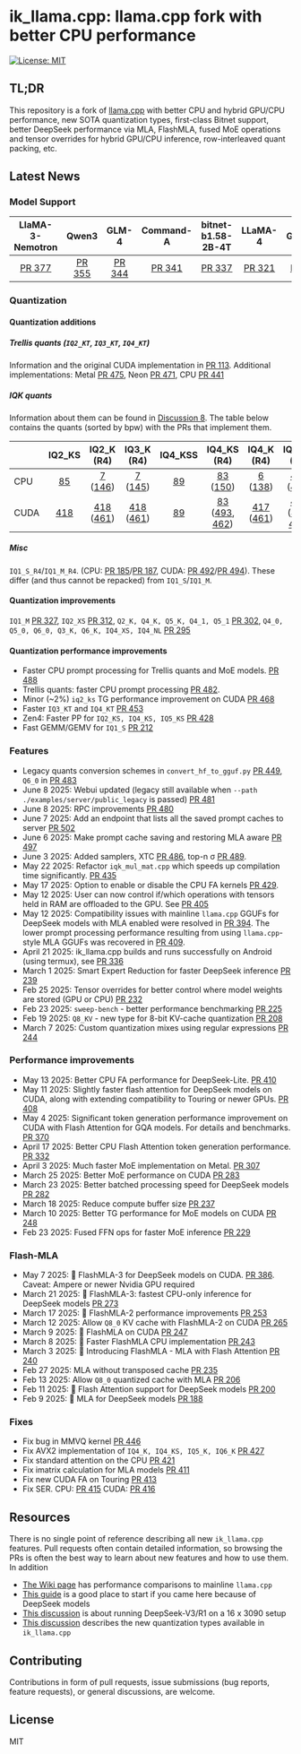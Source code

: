 # ik_llama.cpp: llama.cpp fork with better CPU performance

[![License: MIT](https://img.shields.io/badge/license-MIT-blue.svg)](https://opensource.org/licenses/MIT)

## TL;DR

This repository is a fork of [llama.cpp](https://github.com/ggerganov/llama.cpp) with better CPU and hybrid GPU/CPU performance, new SOTA quantization types, first-class Bitnet support, better DeepSeek performance via MLA, FlashMLA, fused MoE operations and tensor overrides for hybrid GPU/CPU inference, row-interleaved quant packing, etc.

## Latest News

### Model Support

| LlaMA-3-Nemotron | Qwen3 | GLM-4 | Command-A | bitnet-b1.58-2B-4T | LLaMA-4 | Gemma3 | DeepSeek-V3 |
|:----------------:|:-----:|:-----:|:---------:|:------------------:|:-------:|:------:|:-----------:|
[PR 377](https://github.com/ikawrakow/ik_llama.cpp/pull/377) | [PR 355](https://github.com/ikawrakow/ik_llama.cpp/pull/355) | [PR 344](https://github.com/ikawrakow/ik_llama.cpp/pull/344) | [PR 341](https://github.com/ikawrakow/ik_llama.cpp/pull/341) | [PR 337](https://github.com/ikawrakow/ik_llama.cpp/pull/337) | [PR 321](https://github.com/ikawrakow/ik_llama.cpp/pull/321) | [PR 276](https://github.com/ikawrakow/ik_llama.cpp/pull/276) | [PR 176](https://github.com/ikawrakow/ik_llama.cpp/pull/176) |
### Quantization

#### Quantization additions

##### Trellis quants (`IQ2_KT`, `IQ3_KT`, `IQ4_KT`)

Information and the original CUDA implementation in [PR 113](https://github.com/ikawrakow/ik_llama.cpp/pull/113). Additional implementations: Metal [PR 475](https://github.com/ikawrakow/ik_llama.cpp/pull/475), Neon [PR 471](https://github.com/ikawrakow/ik_llama.cpp/pull/471), CPU [PR 441](https://github.com/ikawrakow/ik_llama.cpp/pull/441)

##### IQK quants

Information about them can be found in [Discussion 8](https://github.com/ikawrakow/ik_llama.cpp/discussions/8). The table below contains the quants (sorted by bpw) with the PRs that implement them.

|  | IQ2_KS | IQ2_K (R4) | IQ3_K (R4) | IQ4_KSS | IQ4_KS (R4) | IQ4_K (R4) | IQ5_KS (R4) | IQ5_K (R4) | IQ6_K |
|---------------------|:------:|:----------:|:----------:|:-------:|:-----------:|:----------:|:-----------:|:----------:|:-----:|
| CPU     | [85](https://github.com/ikawrakow/ik_llama.cpp/pull/85) | [7](https://github.com/ikawrakow/ik_llama.cpp/pull/7) ([146](https://github.com/ikawrakow/ik_llama.cpp/pull/146)) | [7](https://github.com/ikawrakow/ik_llama.cpp/pull/7) ([145](https://github.com/ikawrakow/ik_llama.cpp/pull/145)) | [89](https://github.com/ikawrakow/ik_llama.cpp/pull/89) | [83](https://github.com/ikawrakow/ik_llama.cpp/pull/83) ([150](https://github.com/ikawrakow/ik_llama.cpp/pull/150)) | [6](https://github.com/ikawrakow/ik_llama.cpp/pull/6) ([138](https://github.com/ikawrakow/ik_llama.cpp/pull/138)) | [422](https://github.com/ikawrakow/ik_llama.cpp/pull/422) ([426](https://github.com/ikawrakow/ik_llama.cpp/pull/426)) | [7](https://github.com/ikawrakow/ik_llama.cpp/pull/7) ([149](https://github.com/ikawrakow/ik_llama.cpp/pull/149)) | [14](https://github.com/ikawrakow/ik_llama.cpp/pull/14) |
| CUDA         | [418](https://github.com/ikawrakow/ik_llama.cpp/pull/418) | [418](https://github.com/ikawrakow/ik_llama.cpp/pull/418) ([461](https://github.com/ikawrakow/ik_llama.cpp/pull/461)) | [418](https://github.com/ikawrakow/ik_llama.cpp/pull/418) ([461](https://github.com/ikawrakow/ik_llama.cpp/pull/461)) | [89](https://github.com/ikawrakow/ik_llama.cpp/pull/89) | [83](https://github.com/ikawrakow/ik_llama.cpp/pull/493) ([493](https://github.com/ikawrakow/ik_llama.cpp/pull/493), [462](https://github.com/ikawrakow/ik_llama.cpp/pull/462)) | [417](https://github.com/ikawrakow/ik_llama.cpp/pull/417) ([461](https://github.com/ikawrakow/ik_llama.cpp/pull/461)) | [422](https://github.com/ikawrakow/ik_llama.cpp/pull/422) ([493](https://github.com/ikawrakow/ik_llama.cpp/pull/493), [462](https://github.com/ikawrakow/ik_llama.cpp/pull/462)) | [417](https://github.com/ikawrakow/ik_llama.cpp/pull/417) ([461](https://github.com/ikawrakow/ik_llama.cpp/pull/461)) | [417](https://github.com/ikawrakow/ik_llama.cpp/pull/417) |

##### Misc

`IQ1_S_R4`/`IQ1_M_R4`. (CPU: [PR 185](https://github.com/ikawrakow/ik_llama.cpp/pull/185)/[PR 187](https://github.com/ikawrakow/ik_llama.cpp/pull/187), CUDA: [PR 492](https://github.com/ikawrakow/ik_llama.cpp/pull/492)/[PR 494](https://github.com/ikawrakow/ik_llama.cpp/pull/494)). These differ (and thus cannot be repacked) from `IQ1_S`/`IQ1_M`.

#### Quantization improvements

`IQ1_M` [PR 327](https://github.com/ikawrakow/ik_llama.cpp/pull/327), `IQ2_XS` [PR 312](https://github.com/ikawrakow/ik_llama.cpp/pull/312), `Q2_K, Q4_K, Q5_K, Q4_1, Q5_1` [PR 302](https://github.com/ikawrakow/ik_llama.cpp/pull/302), `Q4_0, Q5_0, Q6_0, Q3_K, Q6_K, IQ4_XS, IQ4_NL` [PR 295](https://github.com/ikawrakow/ik_llama.cpp/pull/295)

#### Quantization performance improvements 

* Faster CPU prompt processing for Trellis quants and MoE models. [PR 488](https://github.com/ikawrakow/ik_llama.cpp/pull/488)
* Trellis quants: faster CPU prompt processing [PR 482](https://github.com/ikawrakow/ik_llama.cpp/pull/482).
* Minor (~2%) `iq2_ks` TG performance improvement on CUDA [PR 468](https://github.com/ikawrakow/ik_llama.cpp/pull/468)
* Faster `IQ3_KT` and `IQ4_KT` [PR 453](https://github.com/ikawrakow/ik_llama.cpp/pull/453)
* Zen4: Faster PP for `IQ2_KS, IQ4_KS, IQ5_KS` [PR 428](https://github.com/ikawrakow/ik_llama.cpp/pull/428)
* Fast GEMM/GEMV for `IQ1_S` [PR 212](https://github.com/ikawrakow/ik_llama.cpp/pull/212)

### Features

* Legacy quants conversion schemes in `convert_hf_to_gguf.py` [PR 449](https://github.com/ikawrakow/ik_llama.cpp/pull/449), `Q6_0` in [PR 483](https://github.com/ikawrakow/ik_llama.cpp/pull/483)
* June 8 2025: Webui updated (legacy still available when `--path ./examples/server/public_legacy` is passed) [PR 481](https://github.com/ikawrakow/ik_llama.cpp/pull/481)
* June 8 2025: RPC improvements [PR 480](https://github.com/ikawrakow/ik_llama.cpp/pull/480)
* June 7 2025: Add an endpoint that lists all the saved prompt caches to server [PR 502](https://github.com/ikawrakow/ik_llama.cpp/pull/502)
* June 6 2025: Make prompt cache saving and restoring MLA aware [PR 497](https://github.com/ikawrakow/ik_llama.cpp/pull/497)
* June 3 2025: Added samplers, XTC [PR 486](https://github.com/ikawrakow/ik_llama.cpp/pull/486), top-n σ [PR 489](https://github.com/ikawrakow/ik_llama.cpp/pull/489).
* May 22 2025: Refactor `iqk_mul_mat.cpp` which speeds up compilation time significantly. [PR 435](https://github.com/ikawrakow/ik_llama.cpp/pull/435)
* May 17 2025: Option to enable or disable the CPU FA kernels [PR 429](https://github.com/ikawrakow/ik_llama.cpp/pull/429).
* May 12 2025: User can now control if/which operations with tensors held in RAM are offloaded to the GPU. See [PR 405](https://github.com/ikawrakow/ik_llama.cpp/pull/405) 
* May 12 2025: Compatibility issues with mainline `llama.cpp` GGUFs for DeepSeek models with MLA enabled were resolved in [PR 394](https://github.com/ikawrakow/ik_llama.cpp/pull/394). The lower prompt processing performance resulting from using `llama.cpp`-style MLA GGUFs was recovered in [PR 409](https://github.com/ikawrakow/ik_llama.cpp/pull/409).
* April 21 2025: ik_llama.cpp builds and runs successfully on Android (using termux), see [PR 336](https://github.com/ikawrakow/ik_llama.cpp/pull/336)
* March 1 2025: Smart Expert Reduction for faster DeepSeek inference [PR 239](https://github.com/ikawrakow/ik_llama.cpp/pull/239) 
* Feb 25 2025: Tensor overrides for better control where model weights are stored (GPU or CPU) [PR 232](https://github.com/ikawrakow/ik_llama.cpp/pull/232)
* Feb 23 2025: `sweep-bench` - better performance benchmarking [PR 225](https://github.com/ikawrakow/ik_llama.cpp/pull/225)
* Feb 19 2025: `Q8_KV` - new type for 8-bit KV-cache quantization [PR 208](https://github.com/ikawrakow/ik_llama.cpp/pull/208)
* March 7 2025: Custom quantization mixes using regular expressions [PR 244](https://github.com/ikawrakow/ik_llama.cpp/pull/244)

### Performance improvements

* May 13 2025: Better CPU FA performance for DeepSeek-Lite. [PR 410](https://github.com/ikawrakow/ik_llama.cpp/pull/410)
* May 11 2025: Slightly faster flash attention for DeepSeek models on CUDA, along with extending compatibility to Touring or newer GPUs. [PR 408](https://github.com/ikawrakow/ik_llama.cpp/pull/408)
* May 4 2025: Significant token generation performance improvement on CUDA with Flash Attention for GQA models. For details and benchmarks. [PR 370](https://github.com/ikawrakow/ik_llama.cpp/pull/370) 
* April 17 2025: Better CPU Flash Attention token generation performance. [PR 332](https://github.com/ikawrakow/ik_llama.cpp/pull/332)
* April 3 2025: Much faster MoE implementation on Metal. [PR 307](https://github.com/ikawrakow/ik_llama.cpp/pull/307) 
* March 25 2025: Better MoE performance on CUDA [PR 283](https://github.com/ikawrakow/ik_llama.cpp/pull/283)
* March 23 2025: Better batched processing speed for DeepSeek models [PR 282](https://github.com/ikawrakow/ik_llama.cpp/pull/282)
* March 18 2025: Reduce compute buffer size [PR 237](https://github.com/ikawrakow/ik_llama.cpp/pull/237)
* March 10 2025: Better TG performance for MoE models on CUDA [PR 248](https://github.com/ikawrakow/ik_llama.cpp/pull/248)
* Feb 23 2025: Fused FFN ops for faster MoE inference [PR 229](https://github.com/ikawrakow/ik_llama.cpp/pull/229)

### Flash-MLA

* May 7 2025: 🚀 FlashMLA-3 for DeepSeek models on CUDA. [PR 386](https://github.com/ikawrakow/ik_llama.cpp/pull/386). Caveat: Ampere or newer Nvidia GPU required
* March 21 2025: 🚀 FlashMLA-3: fastest CPU-only inference for DeepSeek models [PR 273](https://github.com/ikawrakow/ik_llama.cpp/pull/273)
* March 17 2025: 🚀 FlashMLA-2 performance improvements [PR 253](https://github.com/ikawrakow/ik_llama.cpp/pull/253)
* March 12 2025: Allow `Q8_0` KV cache with FlashMLA-2 on CUDA [PR 265](https://github.com/ikawrakow/ik_llama.cpp/pull/265)
* March 9 2025: 🚀 FlashMLA on CUDA [PR 247](https://github.com/ikawrakow/ik_llama.cpp/pull/247)
* March 8 2025: 🚀 Faster FlashMLA CPU implementation [PR 243](https://github.com/ikawrakow/ik_llama.cpp/pull/243)
* March 3 2025: 🚀 Introducing FlashMLA - MLA with Flash Attention [PR 240](https://github.com/ikawrakow/ik_llama.cpp/pull/240)
* Feb 27 2025: MLA without transposed cache [PR 235](https://github.com/ikawrakow/ik_llama.cpp/pull/235)
* Feb 13 2025: Allow `Q8_0` quantized cache with MLA [PR 206](https://github.com/ikawrakow/ik_llama.cpp/pull/206)
* Feb 11 2025: 🚀 Flash Attention support for DeepSeek models [PR 200](https://github.com/ikawrakow/ik_llama.cpp/pull/200)
* Feb 9 2025: 🚀 MLA for DeepSeek models [PR 188](https://github.com/ikawrakow/ik_llama.cpp/pull/188)

### Fixes

* Fix bug in MMVQ kernel [PR 446](https://github.com/ikawrakow/ik_llama.cpp/pull/446)
* Fix AVX2 implementation of `IQ4_K, IQ4_KS, IQ5_K, IQ6_K` [PR 427](https://github.com/ikawrakow/ik_llama.cpp/pull/427) 
* Fix standard attention on the CPU [PR 421](https://github.com/ikawrakow/ik_llama.cpp/pull/421) 
* Fix imatrix calculation for MLA models [PR 411](https://github.com/ikawrakow/ik_llama.cpp/pull/411)
* Fix new CUDA FA on Touring [PR 413](https://github.com/ikawrakow/ik_llama.cpp/pull/413)
* Fix SER. CPU: [PR 415](https://github.com/ikawrakow/ik_llama.cpp/pull/415) CUDA: [PR 416](https://github.com/ikawrakow/ik_llama.cpp/pull/416)

## Resources

There is no single point of reference describing all new `ik_llama.cpp` features. Pull requests often contain detailed information, so browsing the PRs is often the best way to learn about new features and how to use them. In addition
* [The Wiki page](https://github.com/ikawrakow/ik_llama.cpp/wiki) has performance comparisons to mainline `llama.cpp`
* [This guide](https://github.com/ikawrakow/ik_llama.cpp/discussions/258) is a good place to start if you came here because of DeepSeek models
* [This discussion](https://github.com/ikawrakow/ik_llama.cpp/discussions/266) is about running DeepSeek-V3/R1 on a 16 x 3090 setup
* [This discussion](https://github.com/ikawrakow/ik_llama.cpp/discussions/8) describes the new quantization types available in `ik_llama.cpp`

## Contributing

Contributions in form of pull requests, issue submissions (bug reports, feature requests), or general discussions, are welcome.

## License

MIT
